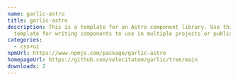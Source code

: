 ```yaml
---
name: garlic-astro
title: garlic-astro
description: This is a template for an Astro component library. Use this
  template for writing components to use in multiple projects or publish to NPM.
categories:
  - css+ui
npmUrl: https://www.npmjs.com/package/garlic-astro
homepageUrl: https://github.com/velocitatem/garlic/tree/main
downloads: 2
---
```

